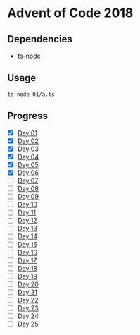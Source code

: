 # Advent of Code 2018

## Dependencies

* ts-node

## Usage

```
ts-node 01/a.ts
```

## Progress

- [x] [Day 01](01)
- [x] [Day 02](02)
- [x] [Day 03](03)
- [x] [Day 04](04)
- [x] [Day 05](05)
- [x] [Day 06](06)
- [ ] [Day 07](07)
- [ ] [Day 08](08)
- [ ] [Day 09](09)
- [ ] [Day 10](10)
- [ ] [Day 11](11)
- [ ] [Day 12](12)
- [ ] [Day 13](13)
- [ ] [Day 14](14)
- [ ] [Day 15](15)
- [ ] [Day 16](16)
- [ ] [Day 17](17)
- [ ] [Day 18](18)
- [ ] [Day 19](19)
- [ ] [Day 20](20)
- [ ] [Day 21](21)
- [ ] [Day 22](22)
- [ ] [Day 23](23)
- [ ] [Day 24](24)
- [ ] [Day 25](25)
